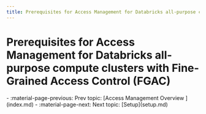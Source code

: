 ```yaml
---
title: Prerequisites for Access Management for Databricks all-purpose compute clusters with Fine-Grained Access Control (FGAC)
---
```


#  Prerequisites for Access Management for Databricks all-purpose compute clusters with Fine-Grained Access Control (FGAC)

<div class="grid cards" markdown>
-   :material-page-previous: Prev topic: [Access Management Overview ](index.md)
-   :material-page-next: Next topic: [Setup](setup.md)
</div>
